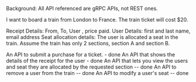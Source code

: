 
Background: All API referenced are gRPC APIs, not REST ones.

I want to board a train from London to France. The train ticket will cost $20.

Receipt Details:
From, To, User , price paid.
User Details: 
first and last name, email address
Seat allocation details:
The user is allocated a seat in the train. Assume the train has only 2 sections, section A and section B.

An API to submit a purchase for a ticket. - done
An API that shows the details of the receipt for the user - done 
An API that lets you view the users and seat they are allocated by the requested section -- done 
An API to remove a user from the train -- done
An API to modify a user's seat -- done